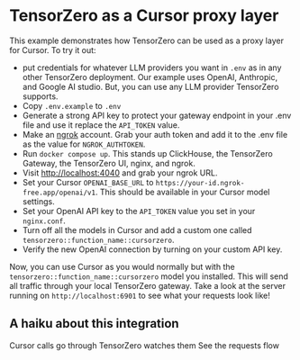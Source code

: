 # TensorZero as a Cursor proxy layer

This example demonstrates how TensorZero can be used as a proxy layer for Cursor. To try it out:

- put credentials for whatever LLM providers you want in `.env` as in any other TensorZero deployment. Our example uses OpenAI, Anthropic, and Google AI studio. But, you can use any LLM provider TensorZero supports.
- Copy `.env.example` to `.env`
- Generate a strong API key to protect your gateway endpoint in your .env file and use it replace the `API_TOKEN` value.
- Make an [ngrok](https://ngrok.com/) account. Grab your auth token and add it to the .env file as the value for `NGROK_AUTHTOKEN`.
- Run `docker compose up`. This stands up ClickHouse, the TensorZero Gateway, the TensorZero UI, nginx, and ngrok.
- Visit [http://localhost:4040](http://localhost:4040) and grab your ngrok URL.
- Set your Cursor `OPENAI_BASE_URL` to `https://your-id.ngrok-free.app/openai/v1`. This should be available in your Cursor model settings.
- Set your OpenAI API key to the `API_TOKEN` value you set in your `nginx.conf`.
- Turn off all the models in Cursor and add a custom one called `tensorzero::function_name::cursorzero`.
- Verify the new OpenAI connection by turning on your custom API key.

Now, you can use Cursor as you would normally but with the `tensorzero::function_name::cursorzero` model you installed.
This will send all traffic through your local TensorZero gateway.
Take a look at the server running on `http://localhost:6901` to see what your requests look like!

## A haiku about this integration

Cursor calls go through
TensorZero watches them
See the requests flow
